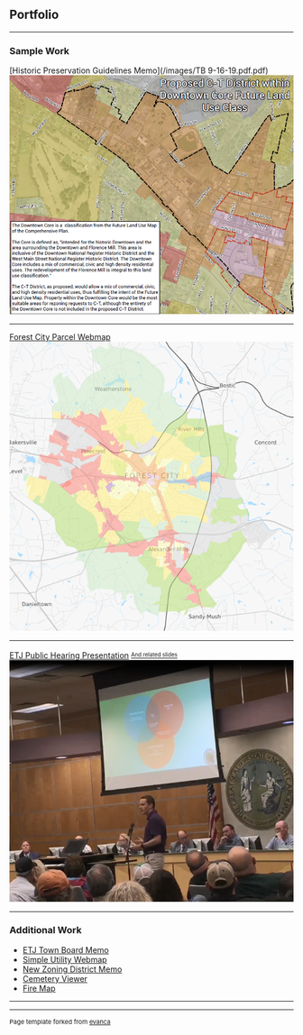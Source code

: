 ## Portfolio

---

### Sample Work

[Historic Preservation Guidelines Memo](/images/TB 9-16-19.pdf.pdf)
<img src="images/c-t.PNG?raw=true"/>

---
[Forest City Parcel Webmap](https://www.townofforestcity.com/zoning-parcel-map/#13/35.3258/-81.8742)
<img src="images/gisThumb.PNG?raw=true"/>

---
[ETJ Public Hearing Presentation](https://drive.google.com/file/d/1iQhkyNPClNgAGszmQ38DpEcKl08WcaFE/view?usp=sharing)
<sup><sub>[And related slides](https://docs.google.com/presentation/d/1AR3xSYBoNkvYjKohkeQ83DVlDU32rFNnSFR06SSiQig/edit?usp=sharing)</sub></sup>
<img src="images/presentation.PNG?raw=true"/>

---

### Additional Work

- [ETJ Town Board Memo](/images/etj-copy-min.pdf)
- [Simple Utility Webmap](https://forestcitync.github.io/utils/)
- [New Zoning District Memo](/images/C-T-memo.pdf)
- [Cemetery Viewer](http://example.com/)
- [Fire Map](http://example.com/)

---




---
<p style="font-size:11px">Page template forked from <a href="https://github.com/evanca/quick-portfolio">evanca</a></p>
<!-- Remove above link if you don't want to attibute -->
